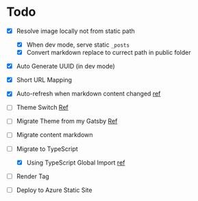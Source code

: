 # Todo

- [X] Resolve image locally not from static path
  - [X] When dev mode, serve static `_posts` 
  - [X] Convert markdown replace to currect path in public folder
- [X] Auto Generate UUID (in dev mode)
- [X] Short URL Mapping
- [X] Auto-refresh when markdown content changed [ref](https://github.com/timlrx/tailwind-nextjs-starter-blog/blob/master/scripts/next-remote-watch.js)
- [ ] Theme Switch [Ref](https://github.com/timlrx/tailwind-nextjs-starter-blog/blob/master/components/ThemeSwitch.js)
- [ ] Migrate Theme from my Gatsby [Ref](https://github.com/mildronize/mildronize.github.io)
- [ ] Migrate content markdown
- [ ] Migrate to TypeScript
  - [X] Using TypeScript Global Import [ref](https://github.com/leighhalliday/next-blog/blob/main/tsconfig.json)
- [ ] Render Tag
- [ ] Deploy to Azure Static Site


